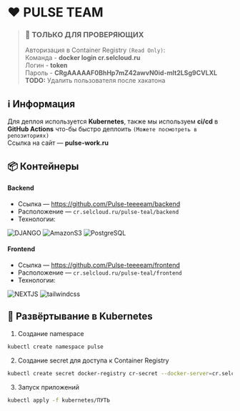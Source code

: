 # ❤ PULSE TEAM

> ### 🔑 **ТОЛЬКО ДЛЯ ПРОВЕРЯЮЩИХ**  
> Авторизация в Container Registry `(Read Only)`:  
> Команда - **docker login cr.selcloud.ru**  
> Логин - **token**  
> Пароль - **CRgAAAAAF0BhHp7mZ42awvN0id-mlt2LSg9CVLXL**  
> **TODO:** Удалить пользователя после хакатона  

## ℹ️ Информация
Для деплоя используется **Kubernetes**, также мы используем **ci/cd** в **GitHub Actions** что-бы быстро деплоить `(Можете посмотреть в репозиториях)`  
Ссылка на сайт — **pulse-work.ru**

## 📦 Контейнеры 
#### Backend

- Ссылка — https://github.com/Pulse-teeeeam/backend
- Расположение — `cr.selcloud.ru/pulse-teal/backend`
- Технологии:

![DJANGO](https://img.shields.io/badge/-Django-black?style=for-the-badge&logo=django)
![AmazonS3](https://img.shields.io/badge/-S3-black?style=for-the-badge&logo=AmazonS3)
![PostgreSQL](https://img.shields.io/badge/-PostgreSQL-black?style=for-the-badge&logo=PostgreSQL)

#### Frontend

- Ссылка — https://github.com/Pulse-teeeeam/frontend
- Расположение — `cr.selcloud.ru/pulse-teal/frontend`
- Технологии:

![NEXTJS](https://img.shields.io/badge/-NextJS-black?style=for-the-badge&logo=next.js)
![tailwindcss](https://img.shields.io/badge/-tailwindcss-black?style=for-the-badge&logo=tailwindcss)

## 📄 Развёртывание в Kubernetes  

1. Создание namespace
```bash
kubectl create namespace pulse
```

2. Создание secret для доступа к Container Registry
```bash
kubectl create secret docker-registry cr-secret --docker-server=cr.selcloud.ru --docker-username=token --docker-password=ТОКЕН --namespace=pulse
```

3. Запуск приложений

```bash
kubectl apply -f kubernetes/ПУТЬ
```

